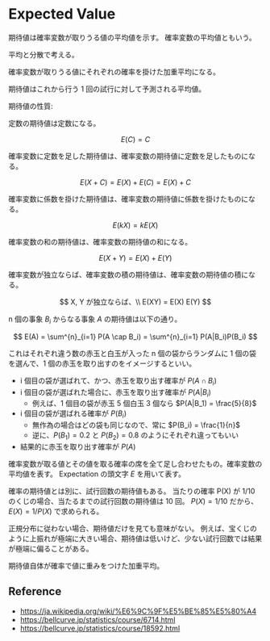 # Expected Value

期待値は確率変数が取りうる値の平均値を示す。
確率変数の平均値ともいう。

平均と分散で考える。

確率変数が取りうる値にそれぞれの確率を掛けた加重平均になる。

期待値はこれから行う 1 回の試行に対して予測される平均値。

期待値の性質:

定数の期待値は定数になる。

$$
E(C) = C
$$

確率変数に定数を足した期待値は、確率変数の期待値に定数を足したものになる。

$$
E(X + C) = E(X) + E(C) = E(X) + C
$$

確率変数に係数を掛けた期待値は、確率変数の期待値に係数を掛けたものになる。

$$
E(kX) = k E(X)
$$

確率変数の和の期待値は、確率変数の期待値の和になる。

$$
E(X + Y) = E(X) + E(Y)
$$

確率変数が独立ならば、確率変数の積の期待値は、確率変数の期待値の積になる。

$$
X, Y が独立ならば、\\
E(XY) = E(X) E(Y)
$$

n 個の事象 $B_i$ からなる事象 $A$ の期待値は以下の通り。

$$
E(A) = \sum^{n}_{i=1} P(A \cap B_i) = \sum^{n}_{i=1} P(A|B_i)P(B_i)
$$

これはそれぞれ違う数の赤玉と白玉が入った n 個の袋からランダムに 1 個の袋を選んで、1 個の赤玉を取り出すのをイメージするといい。

- i 個目の袋が選ばれて、かつ、赤玉を取り出す確率が $P(A \cap B_i)$
- i 個目の袋が選ばれた場合に、赤玉を取り出す確率が $P(A|B_i)$
  - 例えば、1 個目の袋が赤玉 5 個白玉 3 個なら $P(A|B_1) = \frac{5}{8}$
- i 個目の袋が選ばれる確率が $P(B_i)$
  - 無作為の場合はどの袋も同じなので、常に $P(B_i) = \frac{1}{n}$
  - 逆に、$P(B_1) = 0.2$ と $P(B_2) = 0.8$ のようにそれぞれ違ってもいい
- 結果的に赤玉を取り出す確率が $P(A)$

確率変数が取る値とその値を取る確率の席を全て足し合わせたもの。確率変数の平均値を表す。
Expectation の頭文字 $E$ を用いて表す。

確率の期待値とは別に、試行回数の期待値もある。
当たりの確率 P(X) が 1/10 のくじの場合、当たるまでの試行回数の期待値は 10 回。
$P(X) = 1/10$ だから、$E(X) = 1/P(X)$ で求められる。

正規分布に従わない場合、期待値だけを見ても意味がない。
例えば、宝くじのように上振れが極端に大きい場合、期待値は低いけど、少ない試行回数では結果が極端に偏ることがある。

期待値自体が確率で値に重みをつけた加重平均。

## Reference

- https://ja.wikipedia.org/wiki/%E6%9C%9F%E5%BE%85%E5%80%A4
- https://bellcurve.jp/statistics/course/6714.html
- https://bellcurve.jp/statistics/course/18592.html
